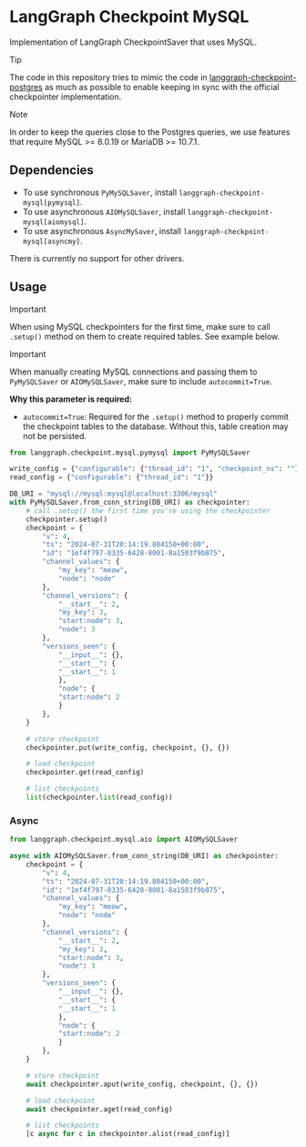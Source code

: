 # LangGraph Checkpoint MySQL

Implementation of LangGraph CheckpointSaver that uses MySQL.

> [!TIP]
> The code in this repository tries to mimic the code in [langgraph-checkpoint-postgres](https://github.com/langchain-ai/langgraph/tree/main/libs/checkpoint-postgres) as much as possible to enable keeping in sync with the official checkpointer implementation.

> [!NOTE]
> In order to keep the queries close to the Postgres queries, we use features that require MySQL >= 8.0.19 or MariaDB >= 10.7.1.

## Dependencies

- To use synchronous `PyMySQLSaver`, install `langgraph-checkpoint-mysql[pymysql]`.
- To use asynchronous `AIOMySQLSaver`, install `langgraph-checkpoint-mysql[aiomysql]`.
- To use asynchronous `AsyncMySaver`, install `langgraph-checkpoint-mysql[asyncmy]`.

There is currently no support for other drivers.

## Usage

> [!IMPORTANT]
> When using MySQL checkpointers for the first time, make sure to call `.setup()` method on them to create required tables. See example below.

> [!IMPORTANT]
> When manually creating MySQL connections and passing them to `PyMySQLSaver` or `AIOMySQLSaver`, make sure to include `autocommit=True`.
>
> **Why this parameter is required:**
> - `autocommit=True`: Required for the `.setup()` method to properly commit the checkpoint tables to the database. Without this, table creation may not be persisted.

```python
from langgraph.checkpoint.mysql.pymysql import PyMySQLSaver

write_config = {"configurable": {"thread_id": "1", "checkpoint_ns": ""}}
read_config = {"configurable": {"thread_id": "1"}}

DB_URI = "mysql://mysql:mysql@localhost:3306/mysql"
with PyMySQLSaver.from_conn_string(DB_URI) as checkpointer:
    # call .setup() the first time you're using the checkpointer
    checkpointer.setup()
    checkpoint = {
        "v": 4,
        "ts": "2024-07-31T20:14:19.804150+00:00",
        "id": "1ef4f797-8335-6428-8001-8a1503f9b875",
        "channel_values": {
            "my_key": "meow",
            "node": "node"
        },
        "channel_versions": {
            "__start__": 2,
            "my_key": 3,
            "start:node": 3,
            "node": 3
        },
        "versions_seen": {
            "__input__": {},
            "__start__": {
            "__start__": 1
            },
            "node": {
            "start:node": 2
            }
        },
    }

    # store checkpoint
    checkpointer.put(write_config, checkpoint, {}, {})

    # load checkpoint
    checkpointer.get(read_config)

    # list checkpoints
    list(checkpointer.list(read_config))
```

### Async

```python
from langgraph.checkpoint.mysql.aio import AIOMySQLSaver

async with AIOMySQLSaver.from_conn_string(DB_URI) as checkpointer:
    checkpoint = {
        "v": 4,
        "ts": "2024-07-31T20:14:19.804150+00:00",
        "id": "1ef4f797-8335-6428-8001-8a1503f9b875",
        "channel_values": {
            "my_key": "meow",
            "node": "node"
        },
        "channel_versions": {
            "__start__": 2,
            "my_key": 3,
            "start:node": 3,
            "node": 3
        },
        "versions_seen": {
            "__input__": {},
            "__start__": {
            "__start__": 1
            },
            "node": {
            "start:node": 2
            }
        },
    }

    # store checkpoint
    await checkpointer.aput(write_config, checkpoint, {}, {})

    # load checkpoint
    await checkpointer.aget(read_config)

    # list checkpoints
    [c async for c in checkpointer.alist(read_config)]
```
